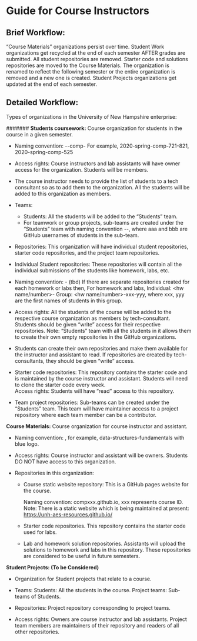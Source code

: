 # Guide for Course Instructors


## Brief Workflow:
“Course Materials” organizations persist over time.
Student Work organizations get recycled at the end of each semester AFTER grades are submitted.
All student repositories are removed.
Starter code and solutions repositories are moved to the Course Materials.
The organization is renamed to reflect the following semester or the entire organization is removed and a new one is created.
Student Projects organizations get updated at the end of each semester.

## Detailed Workflow:
Types of organizations in the University of New Hampshire enterprise:


####### **Students coursework:**  Course organization for students in the course in a given semester.
- Naming convention: <year>-<term>-comp-<course id>
  For example, 2020-spring-comp-721-821, 2020-spring-comp-525


- Access rights: Course instructors and lab assistants will have owner access for the organization. Students will be members.


- The course instructor needs to provide the list of students to a tech consultant so as to add them to the organization. All the students will be added to this organization as members.


- Teams:
  - Students: All the students will be added to the “Students” team.
  - For teamwork or group projects, sub-teams are created under the “Students” team with naming convention <team number>-<aaa>-<bbb>, where aaa and bbb are GitHub usernames of students in the sub-team.


- Repositories:
  This organization will have individual student repositories, starter code repositories, and the project team repositories.


- Individual Student repositories:
These repositories will contain all the individual submissions of the students like homework, labs, etc.
- Naming convention: <firstname>-<lastname> (tbd)
  If there are separate repositories created for each homework or labs then,
  For homework and labs,
  Individual: <hw name/number>-<firstname>
  Group: <hw name/number>-xxx-yyy, where xxx, yyy are the first names of students in this group.

- Access rights:
  All the students of the course will be added to the respective course organization as members by tech-consultant. Students should be given “write” access for their respective repositories.
  Note: “Students” team with all the students in it allows them to create their own empty repositories in the GitHub organizations.


- Students can create their own repositories and make them available for the instructor and assistant to read.  If repositories are created by tech-consultants, they should be given “write” access.

- Starter code repositories:
  This repository contains the starter code and is maintained by the course instructor and assistant. Students will need to clone the starter code every week.  
  Access rights: Students will have “read” access to this repository.



- Team project repositories:
  Sub-teams can be created under the “Students” team. This team will have maintainer access to a project repository where each team member can be a contributor.


**Course Materials:** Course organization for course instructor and assistant.
- Naming convention: <course name>, for example, data-structures-fundamentals with blue logo.


- Access rights: Course instructor and assistant will be owners. Students DO NOT have access to this organization.


- Repositories in this organization:
  - Course static website repository:
    This is a GitHub pages website for the course.

    Naming convention: compxxx.github.io, xxx represents course ID.
    Note: There is a static website which is being maintained at present: https://unh-aes-resources.github.io/

  - Starter code repositories.
    This repository contains the starter code used for labs.


  - Lab and homework solution repositories.
    Assistants will upload the solutions to homework and labs in this repository. These repositories are considered to be useful in future semesters.

**Student Projects: (To be Considered)**
- Organization for Student projects that relate to a course.

- Teams:
    Students: All the students in the course.
    Project teams: Sub-teams of Students.


- Repositories:
    Project repository corresponding to project teams.


- Access rights:
    Owners are course instructor and lab assistants.
	  Project team members are maintainers of their repository and readers of all other repositories.
